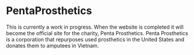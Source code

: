 # PentaProsthetics
This is currently a work in progress. 
When the website is completed it will become the official site for the charity, Penta Prosthetics.
Penta Prosthetics is a corporation that repurposes used prosthetics in the United States and donates them to amputees in Vietnam.
